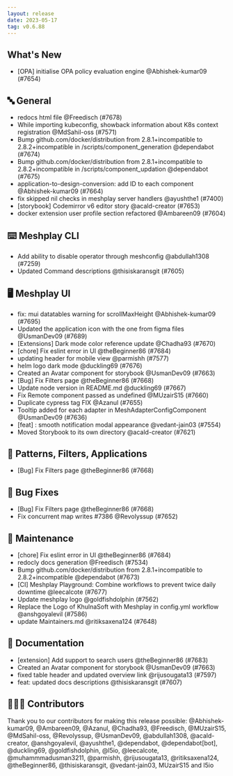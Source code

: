 ```yaml
---
layout: release
date: 2023-05-17
tag: v0.6.88
---
```


## What's New
- [OPA] initialise OPA policy evaluation engine @Abhishek-kumar09 (#7654)

## 🔤 General
- redocs html file @Freedisch (#7678)
- While importing kubeconfig, showback information about K8s context registration @MdSahil-oss (#7571)
- Bump github.com/docker/distribution from 2.8.1+incompatible to 2.8.2+incompatible in /scripts/component_generation @dependabot (#7674)
- Bump github.com/docker/distribution from 2.8.1+incompatible to 2.8.2+incompatible in /scripts/component_updation @dependabot (#7675)
- application-to-design-conversion: add ID to each component @Abhishek-kumar09 (#7664)
- fix skipped nil checks in meshplay server handlers @ayushthe1 (#7400)
- [storybook] Codemirror v6 editor story @acald-creator (#7653)
- docker extension user profile section refactored @Ambareen09 (#7604)

## ⌨️ Meshplay CLI

- Add ability to disable operator through meshconfig @abdullah1308 (#7259)
- Updated Command descriptions  @thisiskaransgit (#7605)

## 🖥 Meshplay UI

- fix: mui datatables warning for scrollMaxHeight @Abhishek-kumar09 (#7695)
- Updated the application icon with the one from figma files @UsmanDev09 (#7689)
- [Extensions] Dark mode color reference update @Chadha93 (#7670)
- [chore] Fix eslint error in UI @theBeginner86 (#7684)
- updating header for mobile view @parmishh (#7577)
- helm logo dark mode @duckling69 (#7676)
- Created an Avatar component for storybook @UsmanDev09 (#7663)
- [Bug] Fix Filters page @theBeginner86 (#7668)
- Update node version in README.md @duckling69 (#7667)
- Fix Remote component passed as undefined @MUzairS15 (#7660)
- Duplicate cypress tag FIX @Azanul (#7655)
- Tooltip added for each adapter in MeshAdapterConfigComponent @UsmanDev09 (#7636)
- [feat] : smooth notification modal appearance @vedant-jain03 (#7554)
- Moved Storybook to its own directory @acald-creator (#7621)

## 🔋 Patterns, Filters, Applications

- [Bug] Fix Filters page @theBeginner86 (#7668)

## 🐛 Bug Fixes

- [Bug] Fix Filters page @theBeginner86 (#7668)
- Fix concurrent map writes #7386 @Revolyssup (#7652)

## 🧰 Maintenance

- [chore] Fix eslint error in UI @theBeginner86 (#7684)
- redocly docs generation @Freedisch (#7534)
- Bump github.com/docker/distribution from 2.8.1+incompatible to 2.8.2+incompatible @dependabot (#7673)
- [CI] Meshplay Playground: Combine workflows to prevent twice daily downtime @leecalcote (#7677)
- Update meshplay logo @goldfishdolphin (#7562)
- Replace the Logo of KhulnaSoft with Meshplay in config.yml workflow  @anshgoyalevil (#7586)
- update Maintainers.md @ritiksaxena124 (#7648)

## 📖 Documentation

- [extension] Add support to search users @theBeginner86 (#7683)
- Created an Avatar component for storybook @UsmanDev09 (#7663)
- fixed table header and updated overview link @rijusougata13 (#7597)
- feat: updated docs descriptions  @thisiskaransgit (#7607)

## 👨🏽‍💻 Contributors

Thank you to our contributors for making this release possible:
@Abhishek-kumar09, @Ambareen09, @Azanul, @Chadha93, @Freedisch, @MUzairS15, @MdSahil-oss, @Revolyssup, @UsmanDev09, @abdullah1308, @acald-creator, @anshgoyalevil, @ayushthe1, @dependabot, @dependabot[bot], @duckling69, @goldfishdolphin, @l5io, @leecalcote, @muhammmadusman3211, @parmishh, @rijusougata13, @ritiksaxena124, @theBeginner86, @thisiskaransgit, @vedant-jain03, MUzairS15 and l5io
